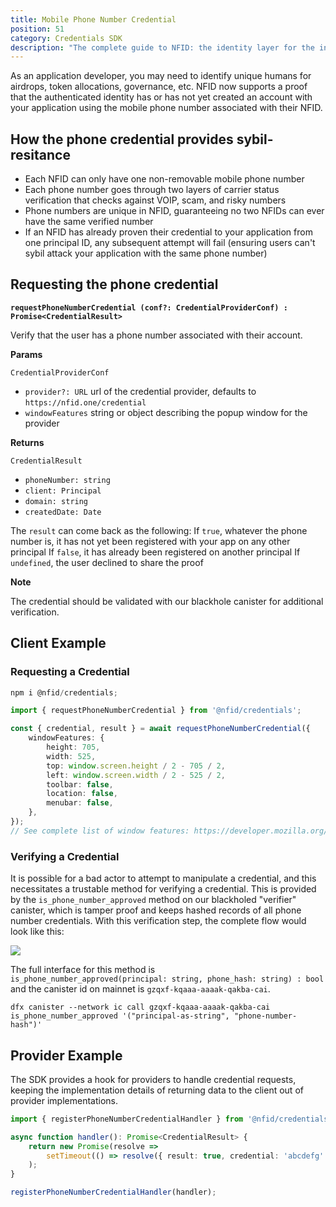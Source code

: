 ```yaml
---
title: Mobile Phone Number Credential
position: 51
category: Credentials SDK
description: "The complete guide to NFID: the identity layer for the internet."
---
```


As an application developer, you may need to identify unique humans for airdrops, token allocations, governance, etc. NFID now supports a proof that the authenticated identity has or has not yet created an account with your application using the mobile phone number associated with their NFID. 

## How the phone credential provides sybil-resitance

- Each NFID can only have one non-removable mobile phone number
- Each phone number goes through two layers of carrier status verification that checks against VOIP, scam, and risky numbers
- Phone numbers are unique in NFID, guaranteeing no two NFIDs can ever have the same verified number
- If an NFID has already proven their credential to your application from one principal ID, any subsequent attempt will fail (ensuring users can't sybil attack your application with the same phone number)

## Requesting the phone credential

**`requestPhoneNumberCredential (conf?: CredentialProviderConf) : Promise<CredentialResult>`**

Verify that the user has a phone number associated with their account.

**Params**

`CredentialProviderConf`

-   `provider?: URL` url of the credential provider, defaults to `https://nfid.one/credential`
-   `windowFeatures` string or object describing the popup window for the provider

**Returns**

`CredentialResult`

-   `phoneNumber: string`
-   `client: Principal`
-   `domain: string`
-   `createdDate: Date`

The `result` can come back as the following:
If `true`, whatever the phone number is, it has not yet been registered with your app on any other principal
If `false`, it has already been registered on another principal
If `undefined`, the user declined to share the proof

**Note**

The credential should be validated with our blackhole canister for additional verification.

## Client Example

### Requesting a Credential

```typescript
npm i @nfid/credentials;

import { requestPhoneNumberCredential } from '@nfid/credentials';

const { credential, result } = await requestPhoneNumberCredential({
    windowFeatures: {
        height: 705,
        width: 525,
        top: window.screen.height / 2 - 705 / 2,
        left: window.screen.width / 2 - 525 / 2,
        toolbar: false,
        location: false,
        menubar: false,
    },
});
// See complete list of window features: https://developer.mozilla.org/en-US/docs/Web/API/Window/open#parameters
```

### Verifying a Credential

It is possible for a bad actor to attempt to manipulate a credential, and this necessitates a trustable method for verifying a credential. This is provided by the `is_phone_number_approved` method on our blackholed "verifier" canister, which is tamper proof and keeps hashed records of all phone number credentials. With this verification step, the complete flow would look like this:

<img src="phone-credential-sequence-diagram.png" style="margin:auto;"></img>

The full interface for this method is </br>
`is_phone_number_approved(principal: string, phone_hash: string) : bool`</br>
and the canister id on mainnet is `gzqxf-kqaaa-aaaak-qakba-cai`.

```
dfx canister --network ic call gzqxf-kqaaa-aaaak-qakba-cai is_phone_number_approved '("principal-as-string", "phone-number-hash")'
```

## Provider Example

The SDK provides a hook for providers to handle credential requests, keeping the implementation details of returning data to the client out of provider implementations.

```typescript
import { registerPhoneNumberCredentialHandler } from '@nfid/credentials';

async function handler(): Promise<CredentialResult> {
    return new Promise(resolve =>
        setTimeout(() => resolve({ result: true, credential: 'abcdefg' }), 3000)
    );
}

registerPhoneNumberCredentialHandler(handler);
```
